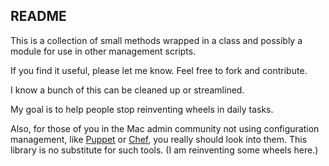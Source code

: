README
------

This is a collection of small methods wrapped in a class and possibly a module for use in other management scripts.

If you find it useful, please let me know. Feel free to fork and contribute.

I know a bunch of this can be cleaned up or streamlined.

My goal is to help people stop reinventing wheels in daily tasks.

Also, for those of you in the Mac admin community not using configuration management, like [Puppet](http://puppetlabs.com) or [Chef](http://www.opscode.com/), you really should look into them. This library is no substitute for such tools. (I am reinventing some wheels here.)